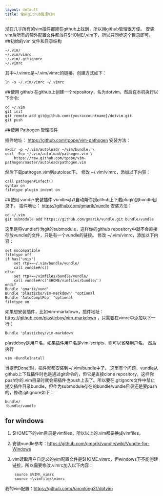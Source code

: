 ```yaml
---
layout: default
title: 使用github管理VIM
---
```

现在几乎所有的vim插件都能在github上找到，所以用github管理很方便。
安装vim后所有的额外配置文件都放在$HOME/.vim下，所以只同步这个目录即可。
##初始的vim 文件和目录结构

    ~/.vim/
    ~/.vim/vimrc
    ~/.vim/.gitignore
    ~/.vimrc
其中~/.vimrc是~/.vim/vimrc的链接。创建方式如下：
    
    ln -s ~/.vim/vimrc ~/.vimrc

##使用 github
在github上创建一个repository，名为dotvim，然后在本机执行以下命令:

    cd ~/.vim
    git init
    git remote add git@github.com:{youraccountname}/dotvim.git
    git push

##使用 Pathogen 管理插件

插件地址： https://github.com/tpope/vim-pathogen
安装方法： 

    mkdir -p ~/.vim/autoload/ ~/vim/bundle; \
    curl -Sso ~/.vim/autoload/pathogen.vim \
        https://raw.github.com/tpope/vim-pathogen/master/autoload/pathogen.vim

然后下载pathogen.vim到autoload下。
修改 ~/.vim/vimrc，添加以下内容：

    call pathogen#infect()
    syntax on
    filetype plugin indent on

##使用 vundle 安装插件
vundle可以自动帮你到github上下载plugin到bundle目录下。
插件地址： https://github.com/gmarik/vundle
安装方法： 

    cd ~/.vim
    git submodule add https://github.com/gmarik/vundle.git bundle/vundle

这里是将vundle作为git的submodule，这样你的github repository中就不会直接存放vundle的文件，只是有一个vundle的链接。
修改 ~/.vim/vimrc，添加以下内容：

    set nocompatible
    filetype off
    if has("unix")
        set rtp+=~/.vim/bundle/vundle/
        call vundle#rc()
    else 
        set rtp+=~/vimfiles/bundle/vundle/
        call vundle#rc('$HOME/vimfiles/bundle/')
    endif
    Bundle 'gmarik/vund'
    Bundle 'plasticbo/vim-markdown' "optional
    Bundle 'AutoComplPop' "optional
    filetype on

如果想安装插件，比如vim-markdown，插件地址：https://github.com/plasticboy/vim-markdown ，只需要在vimrc中添加以下一行：

    Bundle 'plasticboy/vim-markdown'
plasticboy是用户名，如果插件用户名是vim-scripts，则可以省略用户名。
然后执行

    vim +BundleInstall

当提示Done!时，插件就都安装到~/.vim/bundle中了。
这里有个问题，vundle从github上下载插件时也是通过git命令的，但它是直接clone repository，这样你push你的.vim目录时就会把插件也push上去了。所以要在.gitignore文件中禁止提交插件目录bundle，但作为submodule存在的bundle/vundle目录还是要push的，修改.gitignore如下：

    bundle/
    !bundle/vundle

## for windows
1. $HOME下的vim目录是vimfiles，所以以上的.vim都要换成vimfiles。
2. 安装vundle参考：https://github.com/gmarik/vundle/wiki/Vundle-for-Windows
3. vim读取用户自定义的vim配置文件是$HOME\.vimrc，但windows下不能创建链接，所以需要修改.vimrc加入以下内容：

        source $VIM\_vimrc
        source ~\vimfiles\vimrc

我的vim配置：https://github.com/Aaronlong31/dotvim
